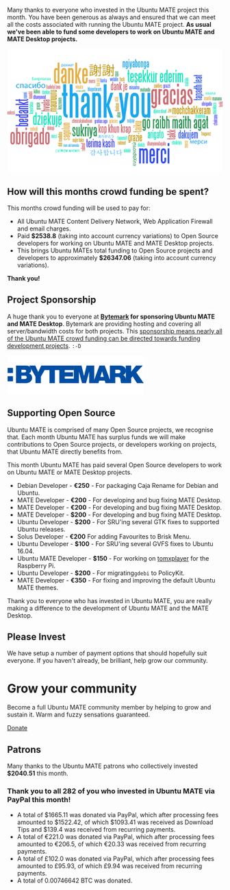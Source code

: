 <!--
.. title: Ubuntu MATE August 2017 supporters
.. slug: ubuntu-mate-august-2017-supporters
.. date: 2017-09-05 13:00:00 UTC
.. tags: Ubuntu,MATE,community,donate
.. link:
.. description: Community members who supported Ubuntu MATE this month.
.. type: text
.. author: Martin Wimpress
-->

Many thanks to everyone who invested in the Ubuntu MATE project this
month. You have been generous as always and ensured that we can meet
all the costs associated with running the Ubuntu MATE project. **As
usual we've been able to fund some developers to work on Ubuntu MATE
and MATE Desktop projects.**

<div align="center">
<img src="/gallery/blog/thankyou.png" alt="Thank you!" title="Thank You!"/>
</div>

## How will this months crowd funding be spent?

This months crowd funding will be used to pay for:

  * All Ubuntu MATE Content Delivery Network, Web Application Firewall and email charges.
  * Paid **$2538.8** (taking into account currency variations) to Open Source developers for working on Ubuntu MATE and MATE Desktop projects.
  * This brings Ubuntu MATEs total funding to Open Source projects and developers to approximately **$26347.06** (taking into account currency variations).

**Thank you!**

## Project Sponsorship

A huge thank you to everyone at
**[Bytemark](https://www.bytemark.co.uk/r/ubuntu-mate/) for
sponsoring Ubuntu MATE and MATE Desktop**. Bytemark are providing hosting
and covering all server/bandwidth costs for both projects. This
[sponsorship means nearly all of the Ubuntu MATE crowd
funding can be directed towards funding development
projects](https://ubuntu-mate.org/blog/bytemark-sponsor-ubuntu-mate/).
`:-D`

<div class="well bs-component">
      <a href="http://www.bytemark.co.uk/r/ubuntu-mate/"><img class="centered" src="/images/sponsors/bytemark.png" alt="Bytemark" /></a>
</div>

## Supporting Open Source

Ubuntu MATE is comprised of many Open Source projects, we recognise
that. Each month Ubuntu MATE has surplus funds we will make
contributions to Open Source projects, or developers working on
projects, that Ubuntu MATE directly benefits from.

This month Ubuntu MATE has paid several Open Source developers to work
on Ubuntu MATE or MATE Desktop projects.

  * Debian Developer - **&euro;250** - For packaging Caja Rename for Debian and Ubuntu.
  * MATE Developer - **&euro;200** - For developing and bug fixing MATE Desktop.
  * MATE Developer - **&euro;200** - For developing and bug fixing MATE Desktop.
  * MATE Developer - **$200** - For developing and bug fixing MATE Desktop.
  * Ubuntu Developer - **$200** - For SRU'ing several GTK fixes to supported Ubuntu releases.
  * Solus Developer - **&euro;200** For adding Favourites to Brisk Menu.
  * Ubuntu Developer - **$100** - For SRU'ing several GVFS fixes to Ubuntu 16.04.
  * Ubuntu MATE Developer - **$150** - For working on [tomxplayer](https://github.com/Meticulus/tomxplayer) for the Raspberry Pi.
  * Ubuntu Developer - **$200** - For migrating`gdebi` to PolicyKit.
  * MATE Developer - **&euro;350** - For fixing and improving the default Ubuntu MATE themes.

Thank you to everyone who has invested in Ubuntu MATE, you are really
making a difference to the development of Ubuntu MATE and the MATE
Desktop.

## Please Invest

We have setup a number of payment options that should hopefully suit
everyone. If you haven't already, be brilliant, help grow our
community.

<div class="bs-component">
    <div class="jumbotron">
        <h1>Grow your community</h1>
        <p>Become a full Ubuntu MATE community member by helping to grow and
        sustain it. Warm and fuzzy sensations guaranteed.</p>
        <a href="/donate/" class="btn btn-primary btn-lg">Donate</a>
        </p>
    </div>
</div>

## Patrons

Many thanks to the Ubuntu MATE patrons who collectively invested **$2040.51** this month.

<h3>Thank you to all 282 of you who invested in Ubuntu MATE via PayPal this month!</h3>

  * A total of $1665.11 was donated via PayPal, which after processing fees amounted to $1522.42, of which $1093.41 was received as Download Tips and $139.4 was received from recurring payments.
  * A total of &euro;221.0 was donated via PayPal, which after processing fees amounted to &euro;206.5, of which &euro;20.33 was received from recurring payments.
  * A total of &pound;102.0 was donated via PayPal, which after processing fees amounted to &pound;95.93, of which &pound;9.94 was received from recurring payments.
  * A total of 0.00746642 BTC was donated.